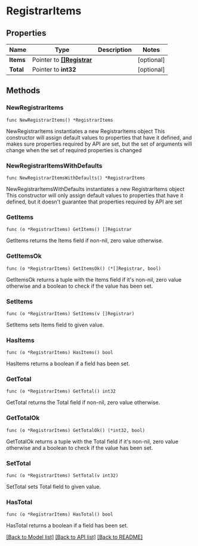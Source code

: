 # RegistrarItems

## Properties

Name | Type | Description | Notes
------------ | ------------- | ------------- | -------------
**Items** | Pointer to [**[]Registrar**](Registrar.md) |  | [optional]
**Total** | Pointer to **int32** |  | [optional]

## Methods

### NewRegistrarItems

`func NewRegistrarItems() *RegistrarItems`

NewRegistrarItems instantiates a new RegistrarItems object
This constructor will assign default values to properties that have it defined,
and makes sure properties required by API are set, but the set of arguments
will change when the set of required properties is changed

### NewRegistrarItemsWithDefaults

`func NewRegistrarItemsWithDefaults() *RegistrarItems`

NewRegistrarItemsWithDefaults instantiates a new RegistrarItems object
This constructor will only assign default values to properties that have it defined,
but it doesn't guarantee that properties required by API are set

### GetItems

`func (o *RegistrarItems) GetItems() []Registrar`

GetItems returns the Items field if non-nil, zero value otherwise.

### GetItemsOk

`func (o *RegistrarItems) GetItemsOk() (*[]Registrar, bool)`

GetItemsOk returns a tuple with the Items field if it's non-nil, zero value otherwise
and a boolean to check if the value has been set.

### SetItems

`func (o *RegistrarItems) SetItems(v []Registrar)`

SetItems sets Items field to given value.

### HasItems

`func (o *RegistrarItems) HasItems() bool`

HasItems returns a boolean if a field has been set.

### GetTotal

`func (o *RegistrarItems) GetTotal() int32`

GetTotal returns the Total field if non-nil, zero value otherwise.

### GetTotalOk

`func (o *RegistrarItems) GetTotalOk() (*int32, bool)`

GetTotalOk returns a tuple with the Total field if it's non-nil, zero value otherwise
and a boolean to check if the value has been set.

### SetTotal

`func (o *RegistrarItems) SetTotal(v int32)`

SetTotal sets Total field to given value.

### HasTotal

`func (o *RegistrarItems) HasTotal() bool`

HasTotal returns a boolean if a field has been set.

[[Back to Model list]](../README.md#documentation-for-models) [[Back to API list]](../README.md#documentation-for-api-endpoints) [[Back to README]](../README.md)
